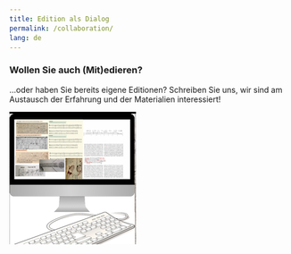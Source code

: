 ```yaml
---
title: Edition als Dialog 
permalink: /collaboration/
lang: de
---
```


### Wollen Sie auch (Mit)edieren?
...oder haben Sie bereits eigene Editionen? Schreiben Sie uns, wir sind am Austausch der Erfahrung und der Materialien interessiert!

![](/assets/img/PC_4.png)

